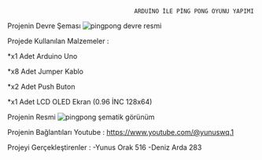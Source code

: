                                         ARDUİNO İLE PİNG PONG OYUNU YAPIMI

Projenin Devre Şeması
![pingpong devre resmi](https://github.com/yunusorak516/yunusorak516/assets/134952403/ff5d17f1-c1ab-4d02-84a3-8592bd640d1b)

Projede Kullanılan Malzemeler :

*x1 Adet Arduino Uno

*x8 Adet Jumper Kablo

*x2 Adet Push Buton

*x1 Adet LCD OLED Ekran (0.96 İNC 128x64)




Projenin Resmi
![pingpong şematik görünüm](https://github.com/yunusorak516/yunusorak516/assets/134952403/80c372c1-434f-4d3f-97a5-22cf87366b07)




Projenin Bağlantıları
Youtube : https://www.youtube.com/@yunuswq.1


Projeyi Gerçekleştirenler :
-Yunus Orak 516
-Deniz Arda 283
